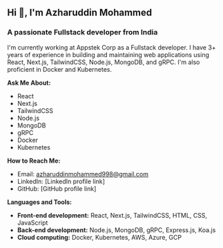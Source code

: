 ## Hi 👋, I'm Azharuddin Mohammed

### A passionate Fullstack developer from India

I'm currently working at Appstek Corp as a Fullstack developer. I have 3+ years of experience in building and maintaining web applications using React, Next.js, TailwindCSS, Node.js, MongoDB, and gRPC. I'm also proficient in Docker and Kubernetes.

**Ask Me About:**

* React
* Next.js
* TailwindCSS
* Node.js
* MongoDB
* gRPC
* Docker
* Kubernetes

**How to Reach Me:**

* Email: azharuddinmohammed998@gmail.com
* LinkedIn: [LinkedIn profile link]
* GitHub: [GitHub profile link]

**Languages and Tools:**

* **Front-end development:** React, Next.js, TailwindCSS, HTML, CSS, JavaScript
* **Back-end development:** Node.js, MongoDB, gRPC, Express.js, Koa.js
* **Cloud computing:** Docker, Kubernetes, AWS, Azure, GCP

